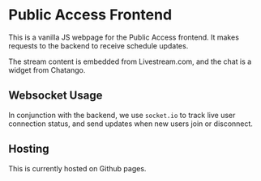 # Public Access Frontend

This is a vanilla JS webpage for the Public Access frontend. It makes requests to the backend to receive schedule updates.

The stream content is embedded from Livestream.com, and the chat is a widget from Chatango.

## Websocket Usage

In conjunction with the backend, we use `socket.io` to track live user connection status, and send updates when new users join or disconnect.

## Hosting

This is currently hosted on Github pages.

